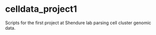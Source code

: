 # celldata_project1
Scripts for the first project at Shendure lab parsing cell cluster genomic data.
